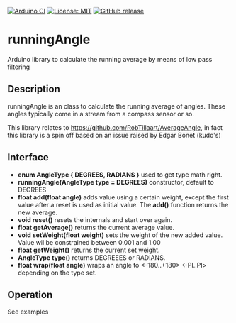 
[![Arduino CI](https://github.com/RobTillaart/runningAngle/workflows/Arduino%20CI/badge.svg)](https://github.com/marketplace/actions/arduino_ci)
[![License: MIT](https://img.shields.io/badge/license-MIT-green.svg)](https://github.com/RobTillaart/runningAngle/blob/master/LICENSE)
[![GitHub release](https://img.shields.io/github/release/RobTillaart/runningAngle.svg?maxAge=3600)](https://github.com/RobTillaart/runningAngle/releases)


# runningAngle

Arduino library to calculate the running average by means of low pass filtering


## Description

runningAngle is an class to calculate the running average of angles.
These angles typically come in a stream from a compass sensor or so.

This library relates to https://github.com/RobTillaart/AverageAngle, 
in fact this library is a spin off based on an issue raised by Edgar Bonet (kudo's)


## Interface

- **enum AngleType { DEGREES, RADIANS }** used to get type math right.
- **runningAngle(AngleType type = DEGREES)** constructor, default to DEGREES
- **float add(float angle)** adds value using a certain weight, except the first value after a reset is used as initial value. The **add()** function returns the new average.
- **void reset()** resets the internals and start over again.
- **float getAverage()** returns the current average value.
- **void setWeight(float weight)** sets the weight of the new added value. Value wil be constrained between 0.001 and 1.00
- **float getWeight()** returns the current set weight.
- **AngleType type()** returns DEGREEES or RADIANS.
- **float wrap(float angle)** wraps an angle to <-180..+180>  <-PI..PI> depending on the type set.


## Operation

See examples

